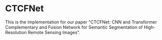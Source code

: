 # CTCFNet
This is the implementation for our paper "CTCFNet: CNN and Transformer Complementary and Fusion Network for Semantic Segmentation of High-Resolution Remote Sensing Images".
